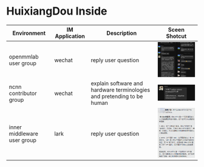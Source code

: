 # HuixiangDou Inside

| Environment | IM Application | Description | Sceen Shotcut |
| ------- | ---- | ---- | ------- |
| openmmlab user group | wechat | reply user question | <img src="./resource/figures/inside-mmpose.jpg" width="300"> |
| ncnn contributor group | wechat | explain software and hardware terminologies and pretending to be human | <img src="./resource/figures/inside-ncnn-group.jpg" width="300"> |
| inner middleware user group | lark | reply user question | <img src="./resource/figures/inside-middleware.png" width="300"> |
